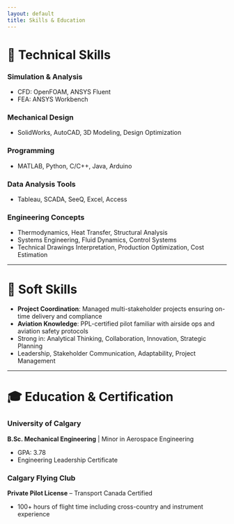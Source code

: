 ```yaml
---
layout: default
title: Skills & Education
---
```


# 🧠 Technical Skills

### Simulation & Analysis
- CFD: OpenFOAM, ANSYS Fluent  
- FEA: ANSYS Workbench

### Mechanical Design
- SolidWorks, AutoCAD, 3D Modeling, Design Optimization

### Programming
- MATLAB, Python, C/C++, Java, Arduino

### Data Analysis Tools
- Tableau, SCADA, SeeQ, Excel, Access

### Engineering Concepts
- Thermodynamics, Heat Transfer, Structural Analysis  
- Systems Engineering, Fluid Dynamics, Control Systems  
- Technical Drawings Interpretation, Production Optimization, Cost Estimation

---

# 🤝 Soft Skills

- **Project Coordination**: Managed multi-stakeholder projects ensuring on-time delivery and compliance  
- **Aviation Knowledge**: PPL-certified pilot familiar with airside ops and aviation safety protocols  
- Strong in: Analytical Thinking, Collaboration, Innovation, Strategic Planning  
- Leadership, Stakeholder Communication, Adaptability, Project Management

---

# 🎓 Education & Certification

### University of Calgary  
**B.Sc. Mechanical Engineering** | Minor in Aerospace Engineering  
- GPA: 3.78  
- Engineering Leadership Certificate

### Calgary Flying Club  
**Private Pilot License** – Transport Canada Certified  
- 100+ hours of flight time including cross-country and instrument experience
